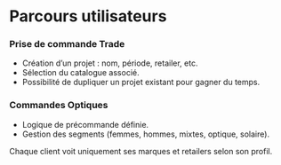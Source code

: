 # Parcours utilisateurs

### Prise de commande Trade
- Création d’un projet : nom, période, retailer, etc.
- Sélection du catalogue associé.
- Possibilité de dupliquer un projet existant pour gagner du temps.

### Commandes Optiques
- Logique de précommande définie.
- Gestion des segments (femmes, hommes, mixtes, optique, solaire).

Chaque client voit uniquement ses marques et retailers selon son profil.
